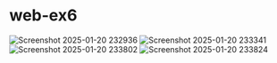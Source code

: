 # web-ex6
![Screenshot 2025-01-20 232936](https://github.com/user-attachments/assets/afef48fb-56d0-4e68-a1ab-07126249e612)
![Screenshot 2025-01-20 233341](https://github.com/user-attachments/assets/f7c75165-f4e9-455e-ba4b-c38fa70e67ac)
![Screenshot 2025-01-20 233802](https://github.com/user-attachments/assets/313f5929-251f-460c-96b7-ee39d4b0e97b)
![Screenshot 2025-01-20 233824](https://github.com/user-attachments/assets/63f4d7ec-9b68-4e22-b0d8-c100cadf73a6)
